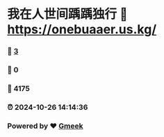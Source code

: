 # 我在人世间踽踽独行 :link: https://onebuaaer.us.kg/ 
### :page_facing_up: [3](https://onebuaaer.us.kg//tag.html) 
### :speech_balloon: 0 
### :hibiscus: 4175 
### :alarm_clock: 2024-10-26 14:14:36 
### Powered by :heart: [Gmeek](https://github.com/Meekdai/Gmeek)
